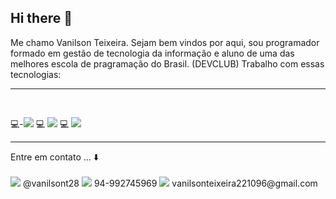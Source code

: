 ## Hi there 👋

Me chamo Vanilson Teixeira. Sejam bem vindos por aqui, sou programador formado em gestão de tecnologia da informação e aluno de uma das melhores escola de pragramação do Brasil. (DEVCLUB)
Trabalho com essas tecnologias:
<hr> <br>
<div display-inbox>
  
  💻-<img src="https://img.shields.io/badge/HTML5-E34F26.svg?style=for-the-badge&logo=HTML5&logoColor=white"/>
💻 <img src="https://img.shields.io/badge/CSS-663399.svg?style=for-the-badge&logo=CSS&logoColor=white"/>
💻 <img src="https://img.shields.io/badge/JavaScript-F7DF1E.svg?style=for-the-badge&logo=JavaScript&logoColor=black"/>

</div>
<hr>

<div display-inbox>   
Entre em contato ... ⬇️ <br> 
<br>
<img src="https://img.shields.io/badge/Instagram-FF0069.svg?style=for-the-badge&logo=Instagram&logoColor=white"/> @vanilsont28
<img src="https://img.shields.io/badge/WhatsApp-25D366.svg?style=for-the-badge&logo=WhatsApp&logoColor=white" /> 94-992745969 
<img src="https://img.shields.io/badge/Gmail-EA4335.svg?style=for-the-badge&logo=Gmail&logoColor=white"/> vanilsonteixeira221096@gmail.com

</div>
